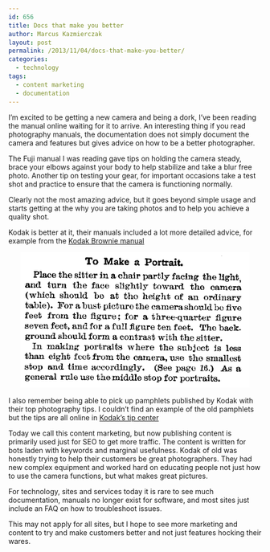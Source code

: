 ```yaml
---
id: 656
title: Docs that make you better
author: Marcus Kazmierczak
layout: post
permalink: /2013/11/04/docs-that-make-you-better/
categories:
  - technology
tags:
  - content marketing
  - documentation
---
```

I’m excited to be getting a new camera and being a dork, I’ve been reading the manual online waiting for it to arrive. An interesting thing if you read photography manuals, the documentation does not simply document the camera and features but gives advice on how to be a better photographer.

The Fuji manual I was reading gave tips on holding the camera steady, brace your elbows against your body to help stabilize and take a blur free photo. Another tip on testing your gear, for important occasions take a test shot and practice to ensure that the camera is functioning normally.

Clearly not the most amazing advice, but it goes beyond simple usage and starts getting at the why you are taking photos and to help you achieve a quality shot.

Kodak is better at it, their manuals included a lot more detailed advice, for example from the [Kodak Brownie manual][1]

<div align="center">
<img src="/images/kodak_brownie_excerpt.png" alt="How to make a portrait"/>
</div>

I also remember being able to pick up pamphlets published by Kodak with their top photography tips. I couldn’t find an example of the old pamphlets but the tips are all online in [Kodak’s tip center][2]

Today we call this content marketing, but now publishing content is primarily used just for SEO to get more traffic. The content is written for bots laden with keywords and marginal usefulness. Kodak of old was honestly trying to help their customers be great photographers. They had new complex equipment and worked hard on educating people not just how to use the camera functions, but what makes great pictures.

For technology, sites and services today it is rare to see much documentation, manuals no longer exist for software, and most sites just include an FAQ on how to troubleshoot issues.

This may not apply for all sites, but I hope to see more marketing and content to try and make customers better and not just features hocking their wares.

 [1]: http://www.cameramanuals.org/kodak_pdf/kodak_brownie_2.pdf
 [2]: http://www.kodak.com/ek/US/en/Home_Main/Tips_Projects_Exchange/Learn/Top_10_Tips_for_Great_Pictures.htm
